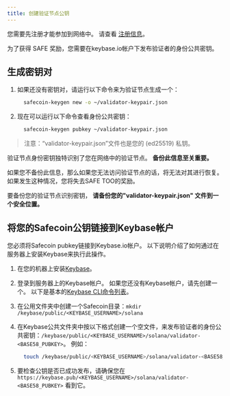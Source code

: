 ```yaml
---
title: 创建验证节点公钥
---
```


您需要先注册才能参加到网络中。 请查看 [注册信息](../registration/how-to-register.md)。

为了获得 SAFE 奖励，您需要在keybase.io帐户下发布验证者的身份公共密钥。

## **生成密钥对**

1. 如果还没有密钥对，请运行以下命令来为验证节点生成一个：

   ```bash
     safecoin-keygen new -o ~/validator-keypair.json
   ```

2. 现在可以运行以下命令查看身份公共密钥：

   ```bash
     safecoin-keygen pubkey ~/validator-keypair.json
   ```

> 注意：“validator-keypair.json”文件也是您的 \(ed25519\) 私钥。

验证节点身份密钥独特识别了您在网络中的验证节点。 **备份此信息至关重要。**

如果您不备份此信息，那么如果您无法访问验证节点的话，将无法对其进行恢复。 如果发生这种情况，您将失去SAFE TOO的奖励。

要备份您的验证节点识别密钥， **请备份您的"validator-keypair.json" 文件到一个安全位置。**

## 将您的Safecoin公钥链接到Keybase帐户

您必须将Safecoin pubkey链接到Keybase.io帐户。 以下说明介绍了如何通过在服务器上安装Keybase来执行此操作。

1. 在您的机器上安装[Keybase](https://keybase.io/download)。
2. 登录到服务器上的Keybase帐户。 如果您还没有Keybase帐户，请先创建一个。 以下是基本的[Keybase CLI命令列表](https://keybase.io/docs/command_line/basics)。
3. 在公用文件夹中创建一个Safecoin目录：`mkdir /keybase/public/<KEYBASE_USERNAME>/solana`
4. 在Keybase公共文件夹中按以下格式创建一个空文件，来发布验证者的身份公共密钥：`/keybase/public/<KEYBASE_USERNAME>/solana/validator-<BASE58_PUBKEY>`。 例如：

   ```bash
     touch /keybase/public/<KEYBASE_USERNAME>/solana/validator-<BASE58_PUBKEY>
   ```

5. 要检查公钥是否已成功发布，请确保您在 `https://keybase.pub/<KEYBASE_USERNAME>/solana/validator-<BASE58_PUBKEY>` 看到它。
